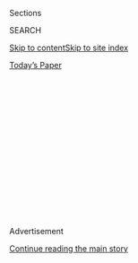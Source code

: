 <div id="app">

<div>

<div>

<div>

<div class="NYTAppHideMasthead css-1q2w90k e1suatyy0">

<div class="section css-ui9rw0 e1suatyy2">

<div class="css-eph4ug er09x8g0">

<div class="css-6n7j50">

</div>

<span class="css-1dv1kvn">Sections</span>

<div class="css-10488qs">

<span class="css-1dv1kvn">SEARCH</span>

</div>

[Skip to content](#site-content)[Skip to site
index](#site-index)

</div>

<div class="css-10698na e1huz5gh0">

</div>

</div>

<div id="masthead-bar-one" class="section hasLinks css-15hmgas e1csuq9d3">

<div class="css-uqyvli e1csuq9d0">

</div>

<div class="css-1uqjmks e1csuq9d1">

</div>

<div class="css-9e9ivx">

[](https://myaccount.nytimes3xbfgragh.onion/auth/login?response_type=cookie&client_id=vi)

</div>

<div class="css-1bvtpon e1csuq9d2">

[Today’s
Paper](https://www.nytimes3xbfgragh.onion/section/todayspaper)

</div>

</div>

</div>

</div>

<div data-aria-hidden="false">

<div id="site-content" data-role="main">

<div>

<div class="css-1aor85t" style="opacity:0.000000001;z-index:-1;visibility:hidden">

<div class="css-1hqnpie">

<div class="css-epjblv">

<span class="css-17xtcya">[Opinion](/section/opinion)</span><span class="css-x15j1o">|</span><span class="css-fwqvlz">The
Pandemic Was Supposed to Be Great for Strongmen. What
Happened?</span>

</div>

<div class="css-k008qs">

<div class="css-1iwv8en">

<span class="css-18z7m18"></span>

<div>

</div>

</div>

<span class="css-1n6z4y">https://nyti.ms/33bAqi4</span>

<div class="css-1705lsu">

<div class="css-4xjgmj">

<div class="css-4skfbu" data-role="toolbar" data-aria-label="Social Media Share buttons, Save button, and Comments Panel with current comment count" data-testid="share-tools">

  - 
  - 
  - 
  - 
    
    <div class="css-6n7j50">
    
    </div>

  - 
  - 

</div>

</div>

</div>

</div>

</div>

</div>

<div class="css-13pd83m">

</div>

<div id="top-wrapper" class="css-1sy8kpn">

<div id="top-slug" class="css-l9onyx">

Advertisement

</div>

[Continue reading the main
story](#after-top)

<div class="ad top-wrapper" style="text-align:center;height:100%;display:block;min-height:250px">

<div id="top" class="place-ad" data-position="top" data-size-key="top">

</div>

</div>

<div id="after-top">

</div>

</div>

<div>

<div class="css-v5btjw etb61u70">

<div class="css-v05ibm etb61u71">

[Opinion](/section/opinion)

</div>

</div>

<div id="sponsor-wrapper" class="css-1hyfx7x">

<div id="sponsor-slug" class="css-19vbshk">

Supported by

</div>

[Continue reading the main
story](#after-sponsor)

<div id="sponsor" class="ad sponsor-wrapper" style="text-align:center;height:100%;display:block">

</div>

<div id="after-sponsor">

</div>

</div>

<div class="css-186x18t">

</div>

<div class="css-1vkm6nb ehdk2mb0">

# The Pandemic Was Supposed to Be Great for Strongmen. What Happened?

</div>

From Trump to Lukashenko, authoritarians are discovering that this isn’t
their kind of crisis.

<div class="css-18e8msd">

<div class="css-vp77d3 epjyd6m0">

<div class="css-1p10dcb ey68jwv0" data-aria-hidden="true">

[![Ivan
Krastev](https://static01.graylady3jvrrxbe.onion/images/2018/04/02/opinion/ivan-krastev/ivan-krastev-thumbLarge.png
"Ivan Krastev")](https://www.nytimes3xbfgragh.onion/by/ivan-krastev)

</div>

<div class="css-1baulvz">

By [<span class="css-1baulvz last-byline" itemprop="name">Ivan
Krastev</span>](https://www.nytimes3xbfgragh.onion/by/ivan-krastev)

<div class="css-8atqhb">

Contributing Opinion Writer

</div>

</div>

</div>

  - Sept. 8,
    2020

  - 
    
    <div class="css-4xjgmj">
    
    <div class="css-d8bdto" data-role="toolbar" data-aria-label="Social Media Share buttons, Save button, and Comments Panel with current comment count" data-testid="share-tools">
    
      - 
      - 
      - 
      - 
        
        <div class="css-6n7j50">
        
        </div>
    
      - 
      - 
    
    </div>
    
    </div>

</div>

<div class="css-79elbk" data-testid="photoviewer-wrapper">

<div class="css-z3e15g" data-testid="photoviewer-wrapper-hidden">

</div>

<div class="css-1a48zt4 ehw59r15" data-testid="photoviewer-children">

![<span class="css-16f3y1r e13ogyst0" data-aria-hidden="true">Students
in Minsk, Belarus, protesting the official results of the country’s
presidential
election.</span><span class="css-cnj6d5 e1z0qqy90" itemprop="copyrightHolder"><span class="css-1ly73wi e1tej78p0">Credit...</span><span><span>EPA,
via
Shutterstock</span></span></span>](https://static01.graylady3jvrrxbe.onion/images/2020/09/08/opinion/08Krastev/08Krastev-articleLarge.jpg?quality=75&auto=webp&disable=upscale)

</div>

</div>

</div>

<div class="section meteredContent css-1r7ky0e" name="articleBody" itemprop="articleBody">

<div class="css-1fanzo5 StoryBodyCompanionColumn">

<div class="css-53u6y8">

VIENNA — For an East European of my generation, watching the current
protests in Belarus is like going through an old photo album. The scenes
of striking workers call forth the shipyards of Gdansk, Poland, and the
Solidarity movement of the 1980s. Moscow’s dilemma whether to offer
President Aleksandr G. Lukashenko’s regime “friendly” support reminds me
of Czechoslovakia in 1968, when Soviet troops entered the Czech capital
to scotch the popular Prague Spring. And the West’s striking incapacity
to support civil society in Belarus screams of 1989 — though not in
Eastern Europe but in China. The question of the moment is whether Mr.
Lukashenko will repeat the tragedy of Tiananmen.

What I have been thinking most about is not a protest movement of my
youth, but a natural disaster. The uprising in Belarus stands in the
shadow of Chernobyl, the worst nuclear catastrophe in human history,
which took place in the neighboring Soviet republic of Ukraine.
Thirty-four years later, citizens have realized that nothing has changed
in their country, and that they are ruled by a government ready to
sacrifice its people in order to hide the regime’s decay.

This spring, when all of Europe was in lockdown to combat the
coronavirus pandemic, Mr. Lukashenko informed Belarusians that there is
nothing to fear. The best thing they could do, he said, was ignore the
global hysteria, head to football stadiums and cheer on their favorite
clubs. Many did so; many also got infected with the virus and died. We
can only speculate how many Belarusians would have taken to the streets
were it not for Covid-19. But it is clear that the government’s feckless
response to the pandemic was a turning point.

The protests in Belarus should force us to rethink the relationship
between the pandemic and authoritarianism. Does the virus infect our
societies with authoritarian governance or, alternatively, can it
strengthen democratic immunity?

</div>

</div>

<div class="css-1fanzo5 StoryBodyCompanionColumn">

<div class="css-53u6y8">

Some fear that more than any other crisis, a public health emergency
like this one will impel people to accept restrictions on their
liberties in the hope of improving personal security. The pandemic has
increased tolerance of invasive surveillance and bans on freedom of
assembly. In several Western countries — including the United States and
Germany — there were public protests against mask mandates and
lockdowns.

At the same time, the pandemic has eroded the power of authoritarians
and the authoritarian-inclined. The instinctive reaction of leaders like
Mr. Lukashenko in Belarus, Vladimir Putin in Russia, Jair Bolsonaro in
Brazil and Donald Trump in the United States was not to take advantage
of the state of emergency to expand their authority — it was to play
down the seriousness of the pandemic.

Why are authoritarian leaders who thrive on crises and who are fluent in
the politics of fear reluctant to embrace the opportunity? Why do they
seem to hate a crisis that they should love? The answer is
straightforward: Authoritarians only enjoy those crises they have
manufactured themselves. They need enemies to defeat, not problems to
solve. The freedom authoritarian leaders cherish most is the freedom to
choose which crises merit a response. It is this capacity that allows
them to project an image of Godlike power.

In pre-Covid-19 Russia, Mr. Putin could “solve” one crisis by ginning up
another. He reversed the decline of his popularity after the protest
movement of 2011-12 by dramatically annexing Crimea. Mr. Trump could
once claim that migrant caravans from Mexico are the greatest threat his
country is facing, and disregard the civilizational threat of climate
change. In the age of coronavirus, this is no longer possible.

There is just this one crisis, here and now: the pandemic. And
governments are being judged by how they manage it. Authoritarian actors
not only loathe crises they have not freely chosen, they also dislike
“exceptional situations” that force them to respond with standardized
rules and protocols rather than with ad hoc, discretionary moves.
Mundane behaviors like physical distancing, self-isolation and
handwashing are the best ways to halt the spread of the virus. A
leader’s bold stroke of genius will be of no help. Following rules is
not the same as obeying orders.

</div>

</div>

<div class="css-1fanzo5 StoryBodyCompanionColumn">

<div class="css-53u6y8">

Even more threatening for authoritarian elites in the Covid-19 world is
that they lack the key advantage all democratic leaders enjoy: The
luxury to survive even when appearing weak. Imagine that Mr. Putin
orders all Russian citizens to wear masks and half of the population
elect not to. For a democratic leader, this would be an embarrassment;
for an authoritarian it is a direct challenge to his power.

The ubiquity of the disease also poses challenges for authoritarians.
Because the pandemic affects every country in the world, citizens can
compare the actions of their governments with those of others. Success
or failure at flattening the curve provides a common metric, making
cross-national comparisons possible and putting pressure on governments
that had previously succeeded in insulating themselves from public
criticism.

In this context, Covid-19 has become deadly dangerous for ossifying
authoritarian regimes like Mr. Lukashenko’s in Belarus. It is still
possible that the patient will survive if it is put in an artificial
coma in Mr. Putin’s emergency room. But it is now clear that the virus
is a curse rather than a blessing for authoritarians like him.

In 1986, the Chernobyl tragedy made the people of the Soviet Union see
the reality of the Communist system hidden behind the state propaganda:
It wasn’t all powerful. In fact, it wasn’t even competent. The regime
lasted only a few more years.

*The Times is committed to publishing* [*a diversity of
letters*](https://www.nytimes3xbfgragh.onion/2019/01/31/opinion/letters/letters-to-editor-new-york-times-women.html)
*to the editor. We’d like to hear what you think about this or any of
our articles. Here are some*
[*tips*](https://help.nytimes3xbfgragh.onion/hc/en-us/articles/115014925288-How-to-submit-a-letter-to-the-editor)*.
And here’s our email:*
[*letters@NYTimes.com*](mailto:letters@NYTimes.com)*.*

*Follow The New York Times Opinion section on*
[*Facebook*](https://www.facebookcorewwwi.onion/nytopinion)*,* [*Twitter
(@NYTopinion)*](http://twitter.com/NYTOpinion) *and*
[*Instagram*](https://www.instagram.com/nytopinion/)*.*

</div>

</div>

</div>

<div>

</div>

<div>

</div>

<div>

</div>

<div>

<div id="bottom-wrapper" class="css-1ede5it">

<div id="bottom-slug" class="css-l9onyx">

Advertisement

</div>

[Continue reading the main
story](#after-bottom)

<div id="bottom" class="ad bottom-wrapper" style="text-align:center;height:100%;display:block;min-height:90px">

</div>

<div id="after-bottom">

</div>

</div>

</div>

</div>

</div>

## Site Index

<div>

</div>

## Site Information Navigation

  - [© <span>2020</span> <span>The New York Times
    Company</span>](https://help.nytimes3xbfgragh.onion/hc/en-us/articles/115014792127-Copyright-notice)

<!-- end list -->

  - [NYTCo](https://www.nytco.com/)
  - [Contact
    Us](https://help.nytimes3xbfgragh.onion/hc/en-us/articles/115015385887-Contact-Us)
  - [Work with us](https://www.nytco.com/careers/)
  - [Advertise](https://nytmediakit.com/)
  - [T Brand Studio](http://www.tbrandstudio.com/)
  - [Your Ad
    Choices](https://www.nytimes3xbfgragh.onion/privacy/cookie-policy#how-do-i-manage-trackers)
  - [Privacy](https://www.nytimes3xbfgragh.onion/privacy)
  - [Terms of
    Service](https://help.nytimes3xbfgragh.onion/hc/en-us/articles/115014893428-Terms-of-service)
  - [Terms of
    Sale](https://help.nytimes3xbfgragh.onion/hc/en-us/articles/115014893968-Terms-of-sale)
  - [Site
    Map](https://spiderbites.nytimes3xbfgragh.onion)
  - [Help](https://help.nytimes3xbfgragh.onion/hc/en-us)
  - [Subscriptions](https://www.nytimes3xbfgragh.onion/subscription?campaignId=37WXW)

</div>

</div>

</div>

</div>
